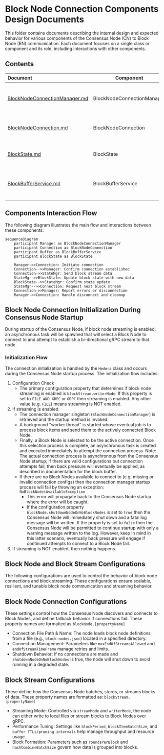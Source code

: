 # Block Node Connection Components Design Documents

This folder contains documents describing the internal design and expected behavior
for various components of the Consensus Node (CN) to Block Node (BN) communication. Each document focuses on a single
class or component and its role, including interactions with other components.

## Contents

| Document                                                       |         Component          | Description                                                                                            |
|:---------------------------------------------------------------|----------------------------|:-------------------------------------------------------------------------------------------------------|
| [BlockNodeConnectionManager.md](BlockNodeConnectionManager.md) | BlockNodeConnectionManager | Internal design and behavior of the BlockNodeConnectionManager class, managing node connections.       |
| [BlockNodeConnection.md](BlockNodeConnection.md)               | BlockNodeConnection        | Internal design and behavior of the BlockNodeConnection class, representing an individual connection.  |
| [BlockState.md](BlockState.md)                                 | BlockState                 | Internal design of the BlockState component, managing state information for blocks.                    |
| [BlockBufferService.md](BlockBufferService.md)                 | BlockBufferService         | Internal design and responsibilities of BlockBufferService, handling stream state and synchronization. |

## Components Interaction Flow

The following diagram illustrates the main flow and interactions between these components:

```mermaid
sequenceDiagram
    participant Manager as BlockNodeConnectionManager
    participant Connection as BlockNodeConnection
    participant Buffer as BlockBufferService
    participant BlockState as BlockState

    Manager->>Connection: Initiate connection
    Connection-->>Manager: Confirm connection established
    Connection->>StateMgr: Send block stream data
    StateMgr->>BlockState: Update block state with new data
    BlockState-->>StateMgr: Confirm state update
    StateMgr-->>Connection: Request next block stream
    Connection->>Manager: Report errors or disconnection
    Manager->>Connection: Handle disconnect and cleanup
```

## Block Node Connection Initialization During Consensus Node Startup

During startup of the Consensus Node, if block node streaming is enabled, an asynchronous task will be spawned that will
select a Block Node to connect to and attempt to establish a bi-directional gRPC stream to that node.

### Initialization Flow

The connection initialization is handled by the `Hedera` class and occurs during the Consensus Node startup process.
The initialization flow includes:

1. Configuration Check
   - The primary configuration property that determines if block node streaming is enabled is `blockStream.writerMode`.
   If this property is set to `FILE_AND_GRPC` or `GRPC` then streaming is enabled. Any other value (e.g. `FILE`) means
   streaming is NOT enabled.
2. If streaming is enabled:
   - The connection manager singleton (`BlockNodeConnectionManager`) is retrieved and the startup method is invoked.
   - A background "worker thread" is started whose eventual job is to process block items and send them to the actively
   connected Block Node.
   - Finally, a Block Node is selected to be the active connection. Once this selection process is complete, an asynchronous
   task is created and executed immediately to attempt the connection process. Note: The actual connection process is
   asynchronous from the Consensus Node startup; if there are valid configurations but connection attempts fail, then
   back pressure will eventually be applied, as described in documentation for the block buffer.
   - If there are no Block Nodes available to connect to (e.g. missing or invalid connection configs) then the connection
   manager startup process will fail by throwing an exception: `NoBlockNodesAvailableException`
     - This error will propagate back to the Consensus Node startup where the error will be caught.
     - If the configuration property `blockNode.shutdownNodeOnNoBlockNodes` is set to `true` then the Consensus Node will
     immediately shut down and a fatal log message will be written. If the property is set to `false` then the Consensus
     Node will be permitted to continue startup with only a warning message written to the log. However, keep in mind in
     this latter scenario, eventually back pressure will engage if continued attempts to connect to a Block Node fail.
3. If streaming is NOT enabled, then nothing happens.

## Block Node and Block Stream Configurations

The following configurations are used to control the behavior of block node connections and block streaming.
These configurations ensure scalable, resilient, and tunable block node communication and streaming behavior.

## Block Node Connection Configurations

These settings control how the Consensus Node discovers and connects to Block Nodes, and define fallback behavior if connections fail.
These property names are formatted as `blockNode.[propertyName]`
- Connection File Path & Name: The node loads block node definitions from a file (e.g., `block-nodes.json`) located in a specified directory.
- Connection Management: Parameters like `maxEndOfStreamsAllowed` and `endOfStreamTimeFrame` manage retries and limits.
- Shutdown Behavior: If no connections are made and `shutdownNodeOnNoBlockNodes` is true, the node will shut down to avoid running in a degraded state.

## Block Stream Configurations

These define how the Consensus Node batches, stores, or streams blocks of data. These property names are formatted as: 
`blockStream.[propertyName]`
- Streaming Mode: Controlled via `streamMode` and `writerMode`, the node can either write to local files or stream blocks to Block Nodes over gRPC.
- Performance Tuning: Settings like `blockPeriod`, `blockItemBatchSize`, and `buffer TTLs/pruning intervals` help manage throughput and resource usage.
- Block Formation: Parameters such as `roundsPerBlock` and `hashCombineBatchSize` govern how data is grouped into blocks.
